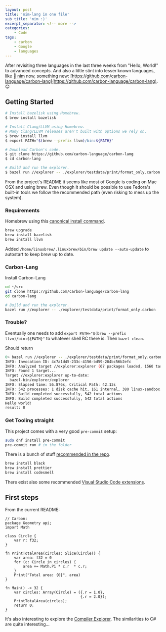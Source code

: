 ```yaml
---
layout: post
title: 'nim-lang in one file'
sub_title: 'nim :)'
excerpt_separator: <!-- more -->
categories:
    - Code
tags:
    - carbon
    - Google
    - languages
---
```


After revisiting three languages in the last three weeks from "Hello, World!" to advanced concepts. And also a little stint into lesser known languages, like [👑 nim](https://nim-lang.org/) now, something new: [https://github.com/carbon-language/carbon-lang](https://github.com/carbon-language/carbon-lang). 😊

<!-- more -->

## Getting Started

```bash
# Install bazelisk using Homebrew.
$ brew install bazelisk

# Install Clang/LLVM using Homebrew.
# Many Clang/LLVM releases aren't built with options we rely on.
$ brew install llvm
$ export PATH="$(brew --prefix llvm)/bin:${PATH}"

# Download Carbon's code.
$ git clone https://github.com/carbon-language/carbon-lang
$ cd carbon-lang

# Build and run the explorer.
$ bazel run //explorer -- ./explorer/testdata/print/format_only.carbon
```

From the project's README it seems like most of Google is coding on Mac OSX and using brew. Even though it should be possible to use Fedora's built-in tools we follow the recommended path (even risking to mess up the system).

### Requirements

Homebrew using this [canonical install command](https://brew.sh/).

```bash
brew upgrade
brew install bazelisk
brew install llvm
```

Added `/home/linuxbrew/.linuxbrew/bin/brew update --auto-update` to autostart to keep brew up to date.

### Carbon-Lang

Install Carbon-Lang

```bash
cd ~/src
git clone https://github.com/carbon-language/carbon-lang
cd carbon-lang

# Build and run the explorer.
bazel run //explorer -- ./explorer/testdata/print/format_only.carbon
```

### Trouble?

Eventually one needs to add `export PATH="$(brew --prefix llvm)/bin:${PATH}"` to whatever shell RC there is. Then `bazel clean`.

Should return

```bash
0> bazel run //explorer -- ./explorer/testdata/print/format_only.carbon
INFO: Invocation ID: 4c7a1d45-233c-4156-bd59-204bc56b2efc
INFO: Analyzed target //explorer:explorer (67 packages loaded, 1560 targets configured).
INFO: Found 1 target...
Target //explorer:explorer up-to-date:
  bazel-bin/explorer/explorer
INFO: Elapsed time: 56.876s, Critical Path: 42.13s
INFO: 542 processes: 1 disk cache hit, 161 internal, 380 linux-sandbox.
INFO: Build completed successfully, 542 total actions
INFO: Build completed successfully, 542 total actions
Hello world!
result: 0
```

### Get Tooling straight

This project comes with a very good `pre-commit` setup:

```bash
sudo dnf install pre-commit
pre-commit run # in the folder
```

There is a bunch of stuff [recommended in the repo](https://github.com/carbon-language/carbon-lang/blob/trunk/docs/project/contribution_tools.md#optional-tools).

```bash
brew install black
brew install prettier
brew install codesmell
```

There exist also some recommended [Visual Studio Code extensions](https://github.com/carbon-language/carbon-lang/blob/trunk/.vscode/extensions.json).

## First steps

From the current README:

```carbon
// Carbon:
package Geometry api;
import Math

class Circle {
    var r: f32;
}

fn PrintTotalArea(circles: Slice(Circle)) {
    var area: f32 = 0
    for (c: Circle in circles) {
        area += Math.Pi * c.r  * c.r;
    }
    Print("Total area: {0}", area)
}

fn Main() -> 32 {
    var circles: Array(Circle) = ({.r = 1.0},
                                  {.r = 2.0});
    PrintTotalArea(circles);
    return 0;
}
```

  It's also interesting to explore the [Compiler Explorer](https://carbon.compiler-explorer.com/). The similarities to C# are quite interesting...